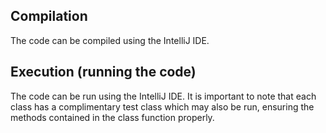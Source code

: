 ## Compilation

The code can be compiled using the IntelliJ IDE.

## Execution (running the code)

The code can be run using the IntelliJ IDE. It is important to note that each class has a complimentary test class which may also be run, ensuring the methods contained in the class function properly.